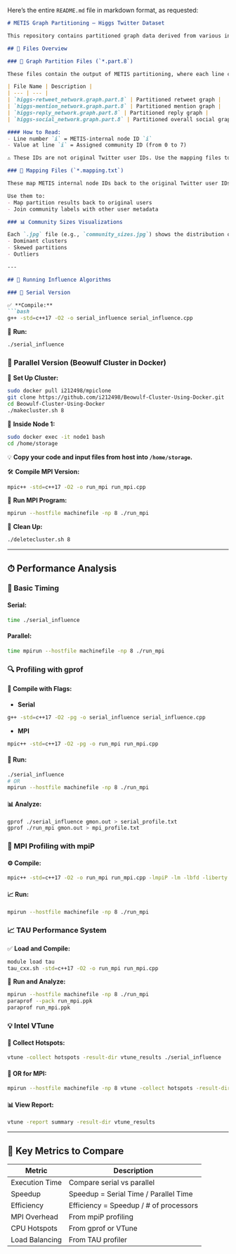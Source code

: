 Here’s the entire `README.md` file in markdown format, as requested:

````markdown
# METIS Graph Partitioning – Higgs Twitter Dataset

This repository contains partitioned graph data derived from various interaction networks in the Higgs Twitter dataset, using METIS (gpmetis). The goal is to segment each network into communities and analyze structural patterns in online user behavior.

## 📁 Files Overview

### 🔹 Graph Partition Files (`*.part.8`)

These files contain the output of METIS partitioning, where each line corresponds to a node, and the value is the community number (0–7) assigned to that node.

| File Name | Description |
| --- | --- |
| `higgs-retweet_network.graph.part.8` | Partitioned retweet graph |
| `higgs-mention_network.graph.part.8` | Partitioned mention graph |
| `higgs-reply_network.graph.part.8` | Partitioned reply graph |
| `higgs-social_network.graph.part.8` | Partitioned overall social graph |

#### How to Read:
- Line number `i` = METIS-internal node ID `i`
- Value at line `i` = Assigned community ID (from 0 to 7)

⚠️ These IDs are not original Twitter user IDs. Use the mapping files to convert them.

### 🔹 Mapping Files (`*.mapping.txt`)

These map METIS internal node IDs back to the original Twitter user IDs.

Use them to:
- Map partition results back to original users
- Join community labels with other user metadata

### 📊 Community Sizes Visualizations

Each `.jpg` file (e.g., `community_sizes.jpg`) shows the distribution of users per community for a specific interaction type. Use these to quickly identify:
- Dominant clusters
- Skewed partitions
- Outliers

---

## 🧪 Running Influence Algorithms

### 🔸 Serial Version

✅ **Compile:**
```bash
g++ -std=c++17 -O2 -o serial_influence serial_influence.cpp
````

🚀 **Run:**

```bash
./serial_influence
```

### 🔸 Parallel Version (Beowulf Cluster in Docker)

🐳 **Set Up Cluster:**

```bash
sudo docker pull i212498/mpiclone
git clone https://github.com/i212498/Beowulf-Cluster-Using-Docker.git
cd Beowulf-Cluster-Using-Docker
./makecluster.sh 8
```

🔁 **Inside Node 1:**

```bash
sudo docker exec -it node1 bash
cd /home/storage
```

💡 **Copy your code and input files from host into `/home/storage`.**

🛠 **Compile MPI Version:**

```bash
mpic++ -std=c++17 -O2 -o run_mpi run_mpi.cpp
```

🚀 **Run MPI Program:**

```bash
mpirun --hostfile machinefile -np 8 ./run_mpi
```

🧹 **Clean Up:**

```bash
./deletecluster.sh 8
```

---

## ⏱ Performance Analysis

### 🧮 Basic Timing

#### Serial:

```bash
time ./serial_influence
```

#### Parallel:

```bash
time mpirun --hostfile machinefile -np 8 ./run_mpi
```

### 🔍 Profiling with gprof

#### 🧰 Compile with Flags:

* **Serial**

```bash
g++ -std=c++17 -O2 -pg -o serial_influence serial_influence.cpp
```

* **MPI**

```bash
mpic++ -std=c++17 -O2 -pg -o run_mpi run_mpi.cpp
```

#### 🏃 Run:

```bash
./serial_influence
# OR
mpirun --hostfile machinefile -np 8 ./run_mpi
```

#### 📊 Analyze:

```bash
gprof ./serial_influence gmon.out > serial_profile.txt
gprof ./run_mpi gmon.out > mpi_profile.txt
```

### 🔎 MPI Profiling with mpiP

#### ⚙️ Compile:

```bash
mpic++ -std=c++17 -O2 -o run_mpi run_mpi.cpp -lmpiP -lm -lbfd -liberty -lunwind -lz
```

#### 📈 Run:

```bash
mpirun --hostfile machinefile -np 8 ./run_mpi
```

### 📈 TAU Performance System

✅ **Load and Compile:**

```bash
module load tau
tau_cxx.sh -std=c++17 -O2 -o run_mpi run_mpi.cpp
```

🚀 **Run and Analyze:**

```bash
mpirun --hostfile machinefile -np 8 ./run_mpi
paraprof --pack run_mpi.ppk
paraprof run_mpi.ppk
```

### 💡 Intel VTune

#### 🔬 Collect Hotspots:

```bash
vtune -collect hotspots -result-dir vtune_results ./serial_influence
```

#### 🏃 OR for MPI:

```bash
mpirun --hostfile machinefile -np 8 vtune -collect hotspots -result-dir vtune_results ./run_mpi
```

#### 📊 View Report:

```bash
vtune -report summary -result-dir vtune_results
```

---

## 📌 Key Metrics to Compare

| Metric         | Description                            |
| -------------- | -------------------------------------- |
| Execution Time | Compare serial vs parallel             |
| Speedup        | Speedup = Serial Time / Parallel Time  |
| Efficiency     | Efficiency = Speedup / # of processors |
| MPI Overhead   | From mpiP profiling                    |
| CPU Hotspots   | From gprof or VTune                    |
| Load Balancing | From TAU profiler                      |

```

```
